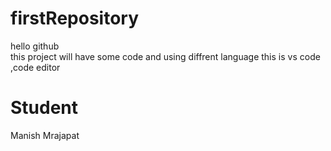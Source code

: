 # firstRepository
hello github  
this project will have some code and using diffrent language
this is vs code ,code editor

# Student
Manish Mrajapat
